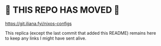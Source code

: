# 🚚 THIS REPO HAS MOVED 🚚

https://git.iliana.fyi/nixos-configs

This replica (except the last commit that added this README) remains here to keep any links I might have sent alive.
